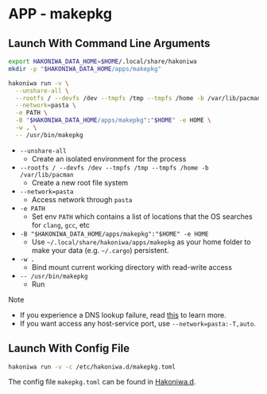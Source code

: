 # APP - makepkg

## Launch With Command Line Arguments

```sh
export HAKONIWA_DATA_HOME=$HOME/.local/share/hakoniwa
mkdir -p "$HAKONIWA_DATA_HOME/apps/makepkg"

hakoniwa run -v \
  --unshare-all \
  --rootfs / --devfs /dev --tmpfs /tmp --tmpfs /home -b /var/lib/pacman \
  --network=pasta \
  -e PATH \
  -B "$HAKONIWA_DATA_HOME/apps/makepkg":"$HOME" -e HOME \
  -w . \
  -- /usr/bin/makepkg
```

- `--unshare-all`
  - Create an isolated environment for the process
- `--rootfs / --devfs /dev --tmpfs /tmp --tmpfs /home -b /var/lib/pacman`
  - Create a new root file system
- `--network=pasta`
  - Access network through `pasta`
- `-e PATH`
  - Set env `PATH` which contains a list of locations that the OS searches for `clang`, `gcc`, etc
- `-B "$HAKONIWA_DATA_HOME/apps/makepkg":"$HOME" -e HOME`
  - Use `~/.local/share/hakoniwa/apps/makepkg` as your home folder to make your data (e.g. `~/.cargo`) persistent.
- `-w .`
  - Bind mount current working directory with read-write access
- `-- /usr/bin/makepkg`
  - Run

> [!NOTE]
>
> - If you experience a DNS lookup failure, read [this](../troubleshooting-systemd-resolved) to learn more.
> - If you want access any host-service port, use `--network=pasta:-T,auto`.

## Launch With Config File

```sh
hakoniwa run -v -c /etc/hakoniwa.d/makepkg.toml
```

The config file `makepkg.toml` can be found in [Hakoniwa.d](https://github.com/souk4711/hakoniwa.d).
